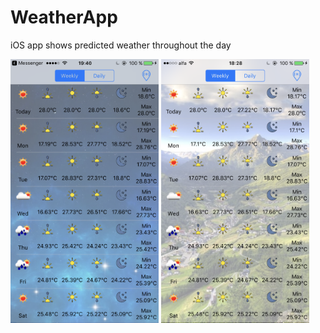 # WeatherApp
iOS app shows predicted weather throughout the day 

<p>
  <img src="https://github.com/PhaelIshall/WeatherApp/blob/master/night.png" width="47%" height="47%">
  <img src="https://github.com/PhaelIshall/WeatherApp/blob/master/day.png" width="47%" height="47%">
</p>

